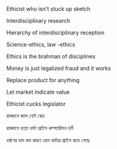 Ethicist who isn't stuck up sketch

Interdisciplinary research

Hierarchy of interdisciplinary reception

Science-ethics, law -ethics

Ethics is the brahman of disciplines

Money is just legalized fraud and it works

Replace product for anything

Let market indicate value

Ethicist cucks legislator

রমজানে জাল নোট স্কেচ

রমজানে হত্যা ধর্ষণ প্রাইস কম্প্যারিসন চার্ট

ধর্ষণের দাম কম কারণ ধোন কাটার প্রাইস কমে গেছে
